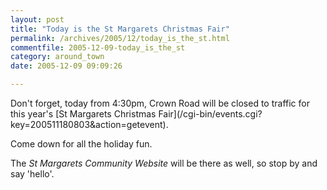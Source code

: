 ```yaml
---
layout: post
title: "Today is the St Margarets Christmas Fair"
permalink: /archives/2005/12/today_is_the_st.html
commentfile: 2005-12-09-today_is_the_st
category: around_town
date: 2005-12-09 09:09:26

---
```


<div markdown="1" class="letter">
Don't forget, today from 4:30pm, Crown Road will be closed to traffic for this year's [St Margarets Christmas Fair](/cgi-bin/events.cgi?key=200511180803&action=getevent).

Come down for all the holiday fun.

The *St Margarets Community Website* will be there as well, so stop by and say 'hello'.

</div>
